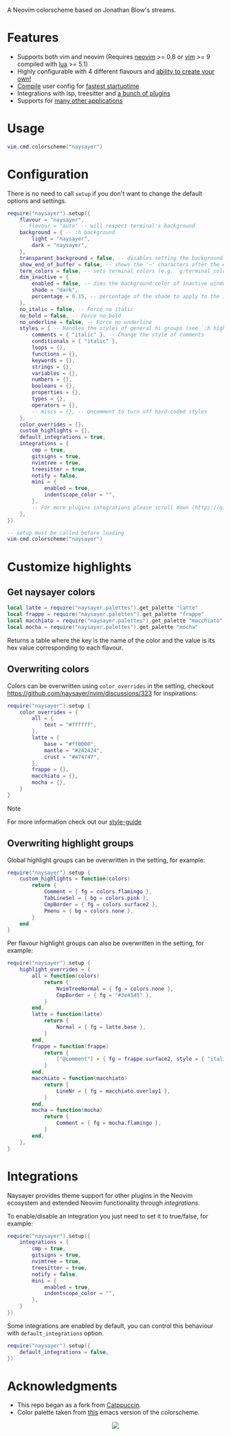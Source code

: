 A Neovim colorscheme based on Jonathan Blow's streams.

# Features

- Supports both vim and neovim (Requires [neovim](https://github.com/neovim/neovim/) >= 0.8 or [vim](https://github.com/vim/vim) >= 9 compiled with [lua](https://github.com/lua/lua) >= 5.1)
- Highly configurable with 4 different flavours and [ability to create your own!](https://github.com/naysayer/nvim/discussions/323)
- [Compile](https://github.com/naysayer/nvim#Compile) user config for [fastest startuptime](https://www.reddit.com/r/neovim/comments/xxfpt3/naysayernvim_now_startup_in_1ms/)
- Integrations with lsp, treesitter and [a bunch of plugins](https://github.com/naysayer/nvim#integrations)
- Supports for [many other applications](https://github.com/naysayer/naysayer)

# Usage

```lua
vim.cmd.colorscheme("naysayer")
```

# Configuration

There is no need to call `setup` if you don't want to change the default options and settings.

```lua
require("naysayer").setup({
    flavour = "naysayer",
    -- flavour = "auto" -- will respect terminal's background
    background = { -- :h background
        light = "naysayer",
        dark = "naysayer",
    },
    transparent_background = false, -- disables setting the background color.
    show_end_of_buffer = false, -- shows the '~' characters after the end of buffers
    term_colors = false, -- sets terminal colors (e.g. `g:terminal_color_0`)
    dim_inactive = {
        enabled = false, -- dims the background color of inactive window
        shade = "dark",
        percentage = 0.15, -- percentage of the shade to apply to the inactive window
    },
    no_italic = false, -- Force no italic
    no_bold = false, -- Force no bold
    no_underline = false, -- Force no underline
    styles = { -- Handles the styles of general hi groups (see `:h highlight-args`):
        comments = { "italic" }, -- Change the style of comments
        conditionals = { "italic" },
        loops = {},
        functions = {},
        keywords = {},
        strings = {},
        variables = {},
        numbers = {},
        booleans = {},
        properties = {},
        types = {},
        operators = {},
        -- miscs = {}, -- Uncomment to turn off hard-coded styles
    },
    color_overrides = {},
    custom_highlights = {},
    default_integrations = true,
    integrations = {
        cmp = true,
        gitsigns = true,
        nvimtree = true,
        treesitter = true,
        notify = false,
        mini = {
            enabled = true,
            indentscope_color = "",
        },
        -- For more plugins integrations please scroll down (https://github.com/naysayer/nvim#integrations)
    },
})

-- setup must be called before loading
vim.cmd.colorscheme("naysayer")
```

# Customize highlights

## Get naysayer colors

```lua
local latte = require("naysayer.palettes").get_palette "latte"
local frappe = require("naysayer.palettes").get_palette "frappe"
local macchiato = require("naysayer.palettes").get_palette "macchiato"
local mocha = require("naysayer.palettes").get_palette "mocha"
```

Returns a table where the key is the name of the color and the value is its hex value corresponding to each flavour.

## Overwriting colors

Colors can be overwritten using `color_overrides` in the setting, checkout https://github.com/naysayer/nvim/discussions/323 for inspirations:

```lua
require("naysayer").setup {
    color_overrides = {
        all = {
            text = "#ffffff",
        },
        latte = {
            base = "#ff0000",
            mantle = "#242424",
            crust = "#474747",
        },
        frappe = {},
        macchiato = {},
        mocha = {},
    }
}
```

> [!Note]
> For more information check out our [style-guide](https://github.com/naysayer/naysayer/blob/main/docs/style-guide.md)

## Overwriting highlight groups

Global highlight groups can be overwritten in the setting, for example:

```lua
require("naysayer").setup {
    custom_highlights = function(colors)
        return {
            Comment = { fg = colors.flamingo },
            TabLineSel = { bg = colors.pink },
            CmpBorder = { fg = colors.surface2 },
            Pmenu = { bg = colors.none },
        }
    end
}
```

Per flavour highlight groups can also be overwritten in the setting, for example:

```lua
require("naysayer").setup {
    highlight_overrides = {
        all = function(colors)
            return {
                NvimTreeNormal = { fg = colors.none },
                CmpBorder = { fg = "#3e4145" },
            }
        end,
        latte = function(latte)
            return {
                Normal = { fg = latte.base },
            }
        end,
        frappe = function(frappe)
            return {
                ["@comment"] = { fg = frappe.surface2, style = { "italic" } },
            }
        end,
        macchiato = function(macchiato)
            return {
                LineNr = { fg = macchiato.overlay1 },
            }
        end,
        mocha = function(mocha)
            return {
                Comment = { fg = mocha.flamingo },
            }
        end,
    },
}
```

# Integrations

Naysayer provides theme support for other plugins in the Neovim ecosystem and extended Neovim functionality through _integrations_.

To enable/disable an integration you just need to set it to true/false, for example:

```lua
require("naysayer").setup({
    integrations = {
        cmp = true,
        gitsigns = true,
        nvimtree = true,
        treesitter = true,
        notify = false,
        mini = {
            enabled = true,
            indentscope_color = "",
        },
    }
})
```

Some integrations are enabled by default, you can control this behaviour with `default_integrations` option.

```lua
require("naysayer").setup({
    default_integrations = false,
})
```

# Acknowledgments

- This repo began as a fork from [Catppuccin](https://github.com/naysayer/nvim?tab=readme-ov-file#Compile).
- Color palette taken from [this](https://github.com/nickav/naysayer-theme.el/tree/master) emacs version of the colorscheme.

<!-- panvimdoc-ignore-start -->

<p align="center"><a href="https://github.com/naysayer/naysayer/blob/main/LICENSE"><img src="https://img.shields.io/static/v1.svg?style=for-the-badge&label=License&message=MIT&logoColor=d9e0ee&colorA=363a4f&colorB=b7bdf8"/></a></p>

<!-- panvimdoc-ignore-end -->
